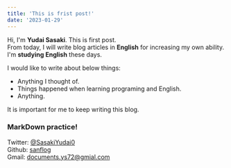 ```yaml
---
title: 'This is frist post!'
date: '2023-01-29'
---
```


Hi, I'm **Yudai Sasaki**. This is first post.  
From today, I will write blog articles in **English** for increasing my own ability. I'm **studying English** these days. 

I would like to write about below things:

- Anything I thought of.
- Things happened when learning programing and English.
- Anything.

It is important for me to keep writing this blog.

### MarkDown practice!

Twitter: [@SasakiYudai0](https://twitter.com/SasakiYudai0)  
Github: [sanflog][1]  
Gmail: <documents.ys72@gmial.com>  

[1]: <https://github.com/sanflog/>
